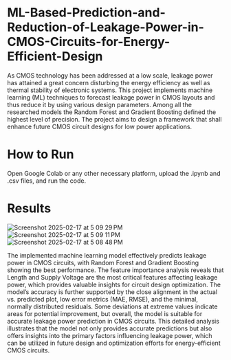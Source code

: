 # ML-Based-Prediction-and-Reduction-of-Leakage-Power-in-CMOS-Circuits-for-Energy-Efficient-Design

As CMOS technology has been addressed at a low scale, leakage power has attained a
great concern disturbing the energy efficiency as well as thermal stability of electronic
systems. This project implements machine learning (ML) techniques to forecast leakage
power in CMOS layouts and thus reduce it by using various design parameters. Among all
the researched models the Random Forest and Gradient Boosting defined the highest level
of precision. The project aims to design a framework that shall enhance future CMOS circuit
designs for low power applications.
# How to Run
Open Google Colab or any other necessary platform, upload the .ipynb and .csv files, and run the code.
# Results
![Screenshot 2025-02-17 at 5 09 29 PM](https://github.com/user-attachments/assets/6b3ad78a-c316-4d84-b76d-9e828727e53c)
![Screenshot 2025-02-17 at 5 09 11 PM](https://github.com/user-attachments/assets/cfc45957-331d-4372-9dc2-0217aaba868d)
![Screenshot 2025-02-17 at 5 08 48 PM](https://github.com/user-attachments/assets/8334b3a1-5904-4e65-8a83-c3fda65f2eee)


The implemented machine learning model effectively predicts leakage power in CMOS
circuits, with Random Forest and Gradient Boosting showing the best performance. The
feature importance analysis reveals that Length and Supply Voltage are the most critical
features affecting leakage power, which provides valuable insights for circuit design
optimization. The model’s accuracy is further supported by the close alignment in the actual
vs. predicted plot, low error metrics (MAE, RMSE), and the minimal, normally distributed
residuals. Some deviations at extreme values indicate areas for potential improvement, but
overall, the model is suitable for accurate leakage power prediction in CMOS circuits.
This detailed analysis illustrates that the model not only provides accurate predictions but
also offers insights into the primary factors influencing leakage power, which can be utilized
in future design and optimization efforts for energy-efficient CMOS circuits.

